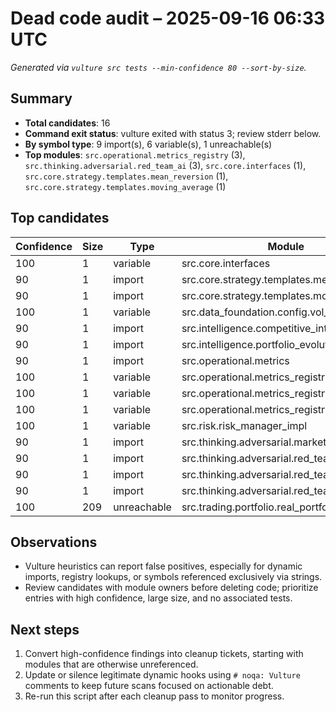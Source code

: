# Dead code audit – 2025-09-16 06:33 UTC

*Generated via `vulture src tests --min-confidence 80 --sort-by-size`.*

## Summary

- **Total candidates**: 16
- **Command exit status**: vulture exited with status 3; review stderr below.
- **By symbol type**: 9 import(s), 6 variable(s), 1 unreachable(s)
- **Top modules**: `src.operational.metrics_registry` (3), `src.thinking.adversarial.red_team_ai` (3), `src.core.interfaces` (1), `src.core.strategy.templates.mean_reversion` (1), `src.core.strategy.templates.moving_average` (1)

## Top candidates

| Confidence | Size | Type | Module | Object | Line |
| --- | --- | --- | --- | --- | --- |
| 100 | 1 | variable | src.core.interfaces | constraints | 89 |
| 90 | 1 | import | src.core.strategy.templates.mean_reversion | SupportsInt | 4 |
| 90 | 1 | import | src.core.strategy.templates.moving_average | SupportsInt | 4 |
| 100 | 1 | variable | src.data_foundation.config.vol_config | stream | 12 |
| 90 | 1 | import | src.intelligence.competitive_intelligence | torch | 161 |
| 90 | 1 | import | src.intelligence.portfolio_evolution | _nn | 21 |
| 90 | 1 | import | src.operational.metrics | _MetricsSinkBase | 277 |
| 100 | 1 | variable | src.operational.metrics_registry | documentation | 66 |
| 100 | 1 | variable | src.operational.metrics_registry | documentation | 69 |
| 100 | 1 | variable | src.operational.metrics_registry | documentation | 75 |
| 100 | 1 | variable | src.risk.risk_manager_impl | constraints | 272 |
| 90 | 1 | import | src.thinking.adversarial.market_gan | StrategyTestResult | 24 |
| 90 | 1 | import | src.thinking.adversarial.red_team_ai | AttackResult | 18 |
| 90 | 1 | import | src.thinking.adversarial.red_team_ai | ExploitResult | 18 |
| 90 | 1 | import | src.thinking.adversarial.red_team_ai | StrategyAnalysis | 18 |
| 100 | 209 | unreachable | src.trading.portfolio.real_portfolio_monitor | after return | 390 |

## Observations

- Vulture heuristics can report false positives, especially for dynamic imports, registry lookups, or symbols referenced exclusively via strings.
- Review candidates with module owners before deleting code; prioritize entries with high confidence, large size, and no associated tests.

## Next steps

1. Convert high-confidence findings into cleanup tickets, starting with modules that are otherwise unreferenced.
2. Update or silence legitimate dynamic hooks using `# noqa: Vulture` comments to keep future scans focused on actionable debt.
3. Re-run this script after each cleanup pass to monitor progress.
